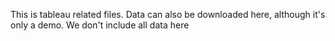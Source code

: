 This is tableau related files. Data can also be downloaded here, although it's only a demo. We don't include all data here
